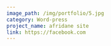 ```yaml
---
image_path: /img/portfolio/5.jpg
category: Word-press
project_name: afridane site
link: https://facebook.com
---
```


